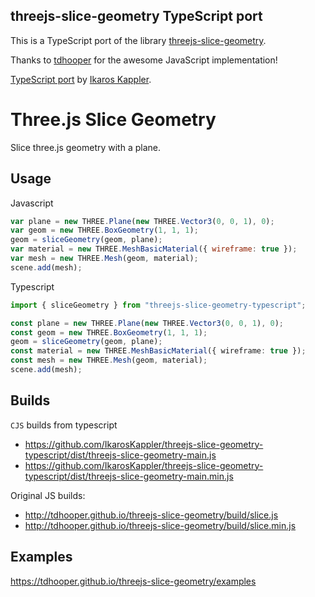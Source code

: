 ## threejs-slice-geometry TypeScript port
This is a TypeScript port of the library [threejs-slice-geometry](https://github.com/tdhooper/threejs-slice-geometry).

Thanks to [tdhooper](https://github.com/tdhooper) for the awesome JavaScript implementation!

[TypeScript port](https://github.com/IkarosKappler/threejs-slice-geometry-typescript) by [Ikaros Kappler](https://github.com/IkarosKappler/).



# Three.js Slice Geometry

Slice three.js geometry with a plane.

## Usage

Javascript
```javascript
var plane = new THREE.Plane(new THREE.Vector3(0, 0, 1), 0);
var geom = new THREE.BoxGeometry(1, 1, 1);
geom = sliceGeometry(geom, plane);
var material = new THREE.MeshBasicMaterial({ wireframe: true });
var mesh = new THREE.Mesh(geom, material);
scene.add(mesh);
```

Typescript
```typescript
import { sliceGeometry } from "threejs-slice-geometry-typescript"; 

const plane = new THREE.Plane(new THREE.Vector3(0, 0, 1), 0);
const geom = new THREE.BoxGeometry(1, 1, 1);
geom = sliceGeometry(geom, plane);
const material = new THREE.MeshBasicMaterial({ wireframe: true });
const mesh = new THREE.Mesh(geom, material);
scene.add(mesh);
```

## Builds

`CJS` builds from typescript
* https://github.com/IkarosKappler/threejs-slice-geometry-typescript/dist/threejs-slice-geometry-main.js
* https://github.com/IkarosKappler/threejs-slice-geometry-typescript/dist/threejs-slice-geometry-main.min.js

Original JS builds:
* http://tdhooper.github.io/threejs-slice-geometry/build/slice.js
* http://tdhooper.github.io/threejs-slice-geometry/build/slice.min.js


## Examples

https://tdhooper.github.io/threejs-slice-geometry/examples
